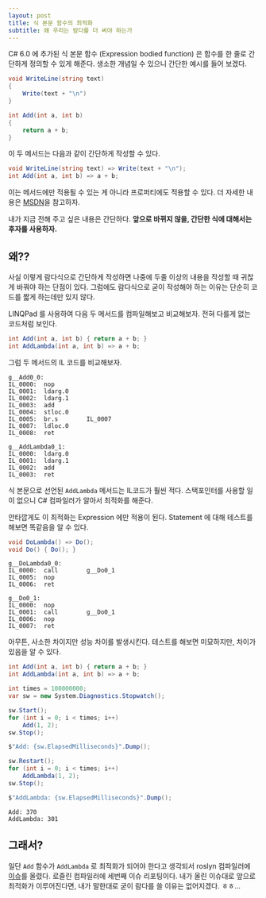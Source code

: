 ```yaml
---
layout: post
title: 식 본문 함수의 최적화
subtitle: 왜 우리는 람다를 더 써야 하는가
---
```


C# 6.0 에 추가된 식 본문 함수 (Expression bodied function) 은 함수를 한 줄로 간단하게 정의할 수 있게 해준다. 생소한 개념일 수 있으니 간단한 예시를 들어 보겠다.

```csharp
void WriteLine(string text)
{
    Write(text + "\n")
}

int Add(int a, int b)
{
    return a + b;
}
```

이 두 메서드는 다음과 같이 간단하게 작성할 수 있다.

```csharp
void WriteLine(string text) => Write(text + "\n");
int Add(int a, int b) => a + b;
```

이는 메서드에만 적용될 수 있는 게 아니라 프로퍼티에도 적용할 수 있다. 더 자세한 내용은 [MSDN](https://docs.microsoft.com/ko-kr/dotnet/csharp/programming-guide/statements-expressions-operators/expression-bodied-members)을 참고하자.

내가 지금 전해 주고 싶은 내용은 간단하다. **앞으로 바뀌지 않을, 간단한 식에 대해서는 후자를 사용하자.**


## 왜??


사실 이렇게 람다식으로 간단하게 작성하면 나중에 두줄 이상의 내용을 작성할 때 귀찮게 바꿔야 하는 단점이 있다. 그럼에도 람다식으로 굳이 작성해야 하는 이유는 단순히 코드를 짧게 하는데만 있지 않다.

LINQPad 를 사용하여 다음 두 메서드를 컴파일해보고 비교해보자. 전혀 다를게 없는 코드처럼 보인다.

```csharp
int Add(int a, int b) { return a + b; }
int AddLambda(int a, int b) => a + b;
```

그럼 두 메서드의 IL 코드를 비교해보자.

```IL
g__Add0_0:
IL_0000:  nop         
IL_0001:  ldarg.0     
IL_0002:  ldarg.1     
IL_0003:  add         
IL_0004:  stloc.0     
IL_0005:  br.s        IL_0007
IL_0007:  ldloc.0     
IL_0008:  ret         

g__AddLambda0_1:
IL_0000:  ldarg.0     
IL_0001:  ldarg.1     
IL_0002:  add         
IL_0003:  ret    
```

식 본문으로 선언된 `AddLambda` 메서드는 IL코드가 훨씬 적다. 스택포인터를 사용할 일이 없으니 C# 컴파일러가 알아서 최적화를 해준다.


안타깝게도 이 최적화는 Expression 에만 적용이 된다. Statement 에 대해 테스트를 해보면 똑같음을 알 수 있다.

```csharp
void DoLambda() => Do();
void Do() { Do(); }
```

```IL
g__DoLambda0_0:
IL_0000:  call        g__Do0_1
IL_0005:  nop         
IL_0006:  ret         

g__Do0_1:
IL_0000:  nop         
IL_0001:  call        g__Do0_1
IL_0006:  nop         
IL_0007:  ret  
```

아무튼, 사소한 차이지만 성능 차이를 발생시킨다. 테스트를 해보면 미묘하지만, 차이가 있음을 알 수 있다.

```csharp
int Add(int a, int b) { return a + b; }
int AddLambda(int a, int b) => a + b;

int times = 100000000;
var sw = new System.Diagnostics.Stopwatch();

sw.Start();
for (int i = 0; i < times; i++)
	Add(1, 2);
sw.Stop();

$"Add: {sw.ElapsedMilliseconds}".Dump();

sw.Restart();
for (int i = 0; i < times; i++)
	AddLambda(1, 2);
sw.Stop();

$"AddLambda: {sw.ElapsedMilliseconds}".Dump();
```

```
Add: 370
AddLambda: 301
```


## 그래서?

일단 `Add` 함수가 `AddLambda` 로 최적화가 되어야 한다고 생각되서 roslyn 컴파일러에 [이슈](https://github.com/dotnet/roslyn/issues/26715)를 올렸다.
로즐린 컴파일러에 세번째 이슈 리포팅이다. 내가 올린 이슈대로 앞으로 최적화가 이루어진다면, 내가 말한대로 굳이 람다를 쓸 이유는 없어지겠다. ㅎㅎ...
